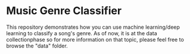 # Music Genre Classifier

This repository demonstrates how you can use machine learning/deep learning to
classify a song's genre. As of now, it is at the data collectionphase so for
more information on that topic, please feel free to browse the "data" folder.
